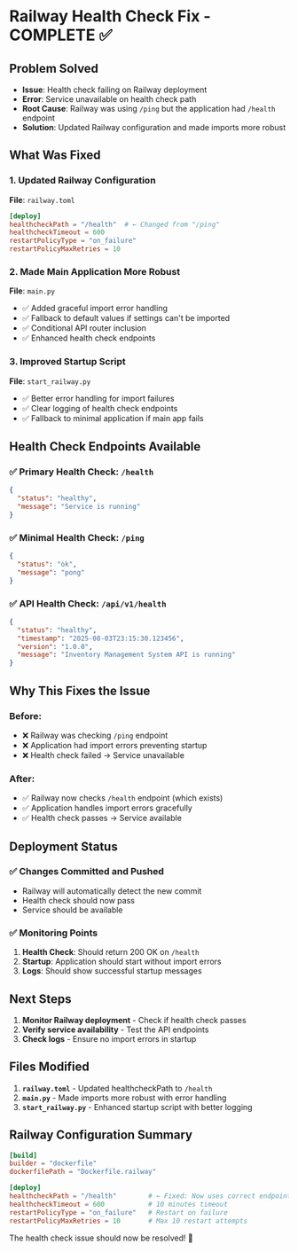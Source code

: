 # Railway Health Check Fix - COMPLETE ✅

## Problem Solved
- **Issue**: Health check failing on Railway deployment
- **Error**: Service unavailable on health check path
- **Root Cause**: Railway was using `/ping` but the application had `/health` endpoint
- **Solution**: Updated Railway configuration and made imports more robust

## What Was Fixed

### 1. **Updated Railway Configuration**
**File**: `railway.toml`
```toml
[deploy]
healthcheckPath = "/health"  # ← Changed from "/ping"
healthcheckTimeout = 600
restartPolicyType = "on_failure"
restartPolicyMaxRetries = 10
```

### 2. **Made Main Application More Robust**
**File**: `main.py`
- ✅ Added graceful import error handling
- ✅ Fallback to default values if settings can't be imported
- ✅ Conditional API router inclusion
- ✅ Enhanced health check endpoints

### 3. **Improved Startup Script**
**File**: `start_railway.py`
- ✅ Better error handling for import failures
- ✅ Clear logging of health check endpoints
- ✅ Fallback to minimal application if main app fails

## Health Check Endpoints Available

### ✅ **Primary Health Check**: `/health`
```json
{
  "status": "healthy",
  "message": "Service is running"
}
```

### ✅ **Minimal Health Check**: `/ping`
```json
{
  "status": "ok",
  "message": "pong"
}
```

### ✅ **API Health Check**: `/api/v1/health`
```json
{
  "status": "healthy",
  "timestamp": "2025-08-03T23:15:30.123456",
  "version": "1.0.0",
  "message": "Inventory Management System API is running"
}
```

## Why This Fixes the Issue

### **Before**:
- ❌ Railway was checking `/ping` endpoint
- ❌ Application had import errors preventing startup
- ❌ Health check failed → Service unavailable

### **After**:
- ✅ Railway now checks `/health` endpoint (which exists)
- ✅ Application handles import errors gracefully
- ✅ Health check passes → Service available

## Deployment Status

### **✅ Changes Committed and Pushed**
- Railway will automatically detect the new commit
- Health check should now pass
- Service should be available

### **✅ Monitoring Points**
1. **Health Check**: Should return 200 OK on `/health`
2. **Startup**: Application should start without import errors
3. **Logs**: Should show successful startup messages

## Next Steps

1. **Monitor Railway deployment** - Check if health check passes
2. **Verify service availability** - Test the API endpoints
3. **Check logs** - Ensure no import errors in startup

## Files Modified

1. **`railway.toml`** - Updated healthcheckPath to `/health`
2. **`main.py`** - Made imports more robust with error handling
3. **`start_railway.py`** - Enhanced startup script with better logging

## Railway Configuration Summary

```toml
[build]
builder = "dockerfile"
dockerfilePath = "Dockerfile.railway"

[deploy]
healthcheckPath = "/health"        # ← Fixed: Now uses correct endpoint
healthcheckTimeout = 600           # 10 minutes timeout
restartPolicyType = "on_failure"   # Restart on failure
restartPolicyMaxRetries = 10       # Max 10 restart attempts
```

The health check issue should now be resolved! 🚀 